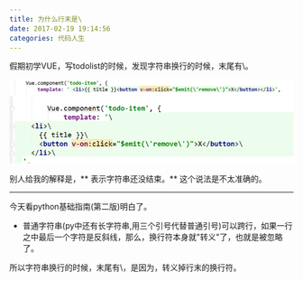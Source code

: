 ```yaml
---
title: 为什么行末是\
date: 2017-02-19 19:14:56
categories: 代码人生
---
```


假期初学VUE，写todolist的时候，发现字符串换行的时候，末尾有\。

![backslash-1.jpg](/img/codelife/backslash-1.jpg)
![backslash-2.jpg](/img/codelife/backslash-2.jpg)

别人给我的解释是，** 表示字符串还没结束。**
这个说法是不太准确的。

********

今天看python基础指南(第二版)明白了。
- 普通字符串(py中还有长字符串,用三个引号代替普通引号)可以跨行，如果一行之中最后一个字符是反斜线，那么，换行符本身就"转义"了，也就是被忽略了。

所以字符串换行的时候，末尾有\，是因为，转义掉行末的换行符。
